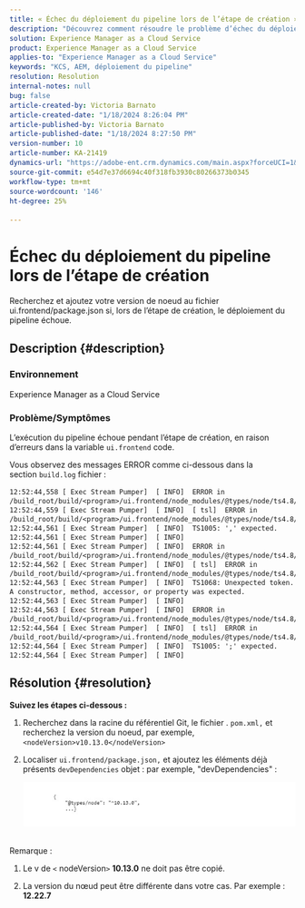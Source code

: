 ```yaml
---
title: « Échec du déploiement du pipeline lors de l’étape de création »
description: "Découvrez comment résoudre le problème d’échec du déploiement du pipeline à l’étape de création."
solution: Experience Manager as a Cloud Service
product: Experience Manager as a Cloud Service
applies-to: "Experience Manager as a Cloud Service"
keywords: "KCS, AEM, déploiement du pipeline"
resolution: Resolution
internal-notes: null
bug: false
article-created-by: Victoria Barnato
article-created-date: "1/18/2024 8:26:04 PM"
article-published-by: Victoria Barnato
article-published-date: "1/18/2024 8:27:50 PM"
version-number: 10
article-number: KA-21419
dynamics-url: "https://adobe-ent.crm.dynamics.com/main.aspx?forceUCI=1&pagetype=entityrecord&etn=knowledgearticle&id=15fe1acb-3fb6-ee11-a569-6045bd006b25"
source-git-commit: e54d7e37d6694c40f318fb3930c80266373b0345
workflow-type: tm+mt
source-wordcount: '146'
ht-degree: 25%

---
```


# Échec du déploiement du pipeline lors de l’étape de création


Recherchez et ajoutez votre version de noeud au fichier ui.frontend/package.json si, lors de l’étape de création, le déploiement du pipeline échoue.

## Description {#description}


### <b>Environnement</b>

Experience Manager as a Cloud Service



### <b>Problème/Symptômes</b>

L’exécution du pipeline échoue pendant l’étape de création, en raison d’erreurs dans la variable `ui.frontend` code.

Vous observez des messages ERROR comme ci-dessous dans la section `build.log` fichier :




```
12:52:44,558 [ Exec Stream Pumper]  [ INFO]  ERROR in /build_root/build/<program>/ui.frontend/node_modules/@types/node/ts4.8/util.d.ts
12:52:44,559 [ Exec Stream Pumper]  [ INFO]  [ tsl]  ERROR in /build_root/build/<program>/ui.frontend/node_modules/@types/node/ts4.8/util.d.ts(1485,42)
12:52:44,561 [ Exec Stream Pumper]  [ INFO]  TS1005: ',' expected.
12:52:44,561 [ Exec Stream Pumper]  [ INFO] 
12:52:44,561 [ Exec Stream Pumper]  [ INFO]  ERROR in /build_root/build/<program>/ui.frontend/node_modules/@types/node/ts4.8/util.d.ts
12:52:44,562 [ Exec Stream Pumper]  [ INFO]  [ tsl]  ERROR in /build_root/build/<program>/ui.frontend/node_modules/@types/node/ts4.8/util.d.ts(1485,44)
12:52:44,563 [ Exec Stream Pumper]  [ INFO]  TS1068: Unexpected token. A constructor, method, accessor, or property was expected.
12:52:44,563 [ Exec Stream Pumper]  [ INFO] 
12:52:44,563 [ Exec Stream Pumper]  [ INFO]  ERROR in /build_root/build/<program>/ui.frontend/node_modules/@types/node/ts4.8/util.d.ts
12:52:44,564 [ Exec Stream Pumper]  [ INFO]  [ tsl]  ERROR in /build_root/build/<program>/ui.frontend/node_modules/@types/node/ts4.8/util.d.ts(1485,57)
12:52:44,564 [ Exec Stream Pumper]  [ INFO]  TS1005: ';' expected.
12:52:44,564 [ Exec Stream Pumper]  [ INFO]
```



## Résolution {#resolution}

<b>Suivez les étapes ci-dessous :</b>
1. Recherchez dans la racine du référentiel Git, le fichier . `pom.xml,` et recherchez la version du noeud, par exemple, `<nodeVersion>v10.13.0</nodeVersion>`


2. Localiser `ui.frontend/package.json,` et ajoutez les éléments déjà présents `devDependencies` objet : par exemple, &quot;devDependencies&quot; :

   ![](assets/007186ff-51eb-ed11-a7c6-6045bd006e5a.png)



<br>Remarque :<br>


1. Le v de `<` nodeVersion`>` <b>10.13.0</b> ne doit pas être copié.


2. La version du nœud peut être différente dans votre cas. Par exemple : <b>12.22.7</b>

